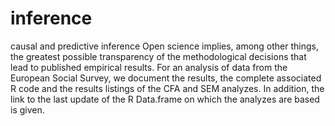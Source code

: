 # inference
causal and predictive inference
Open science implies, among other things, the greatest possible transparency of the methodological decisions that lead to published empirical results. For an analysis of data from the European Social Survey, we document the results, the complete associated R code and the results listings of the CFA and SEM analyzes. In addition, the link to the last update of the R Data.frame on which the analyzes are based is given.
